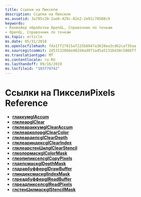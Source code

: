 ```yaml
---
title: Ссылки на Пиксели
description: Ссылки на Пиксели
ms.assetid: 3a705c20-2ae8-429c-82e2-2e91c70508c9
keywords:
- Конвейер обработки OpenGL, Справочник по точкам
- OpenGL, Справочник по точкам
ms.topic: article
ms.date: 05/31/2018
ms.openlocfilehash: fda1ff27815af225b6947a3628ea3cd62caf35aa
ms.sourcegitcommit: 2d531328b6ed82d4ad971a45a5131b430c5866f7
ms.translationtype: MT
ms.contentlocale: ru-RU
ms.lasthandoff: 09/16/2019
ms.locfileid: "103779742"
---
```

# <a name="pixels-reference"></a><span data-ttu-id="45d32-105">Ссылки на Пиксели</span><span class="sxs-lookup"><span data-stu-id="45d32-105">Pixels Reference</span></span>

-   [<span data-ttu-id="45d32-106">**глаккум**</span><span class="sxs-lookup"><span data-stu-id="45d32-106">**glAccum**</span></span>](glaccum.md)
-   [<span data-ttu-id="45d32-107">**глклеар**</span><span class="sxs-lookup"><span data-stu-id="45d32-107">**glClear**</span></span>](glclear.md)
-   [<span data-ttu-id="45d32-108">**глклеараккум**</span><span class="sxs-lookup"><span data-stu-id="45d32-108">**glClearAccum**</span></span>](glclearaccum.md)
-   [<span data-ttu-id="45d32-109">**глклеарколор**</span><span class="sxs-lookup"><span data-stu-id="45d32-109">**glClearColor**</span></span>](glclearcolor.md)
-   [<span data-ttu-id="45d32-110">**глклеардепс**</span><span class="sxs-lookup"><span data-stu-id="45d32-110">**glClearDepth**</span></span>](glcleardepth.md)
-   [<span data-ttu-id="45d32-111">**глклеариндекс**</span><span class="sxs-lookup"><span data-stu-id="45d32-111">**glClearIndex**</span></span>](glclearindex.md)
-   [<span data-ttu-id="45d32-112">**глклеарстенЦил**</span><span class="sxs-lookup"><span data-stu-id="45d32-112">**glClearStencil**</span></span>](glclearstencil.md)
-   [<span data-ttu-id="45d32-113">**глколормаск**</span><span class="sxs-lookup"><span data-stu-id="45d32-113">**glColorMask**</span></span>](glcolormask.md)
-   [<span data-ttu-id="45d32-114">**глкопипикселс**</span><span class="sxs-lookup"><span data-stu-id="45d32-114">**glCopyPixels**</span></span>](glcopypixels.md)
-   [<span data-ttu-id="45d32-115">**глдепсмаск**</span><span class="sxs-lookup"><span data-stu-id="45d32-115">**glDepthMask**</span></span>](gldepthmask.md)
-   [<span data-ttu-id="45d32-116">**глдравбуффер**</span><span class="sxs-lookup"><span data-stu-id="45d32-116">**glDrawBuffer**</span></span>](gldrawbuffer.md)
-   [<span data-ttu-id="45d32-117">**глиндексмаск**</span><span class="sxs-lookup"><span data-stu-id="45d32-117">**glIndexMask**</span></span>](glindexmask.md)
-   [<span data-ttu-id="45d32-118">**глреадбуффер**</span><span class="sxs-lookup"><span data-stu-id="45d32-118">**glReadBuffer**</span></span>](glreadbuffer.md)
-   [<span data-ttu-id="45d32-119">**глреадпикселс**</span><span class="sxs-lookup"><span data-stu-id="45d32-119">**glReadPixels**</span></span>](glreadpixels.md)
-   [<span data-ttu-id="45d32-120">**глстенЦилмаск**</span><span class="sxs-lookup"><span data-stu-id="45d32-120">**glStencilMask**</span></span>](glstencilmask.md)

 

 




